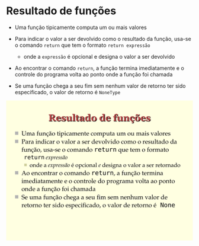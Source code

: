 # Resultado de funções

- Uma função tipicamente computa um ou mais valores

- Para indicar o valor a ser devolvido como o resultado da função, usa-­se o comando `return` que tem o formato `return expressão`
   - onde a `expressão` é opcional e designa o valor a ser devolvido

- Ao encontrar o comando `return`, a função termina imediatamente e o controle do programa volta ao ponto onde a função foi chamada

- Se uma função chega a seu fim sem nenhum valor de retorno ter sido especificado, o valor de retorno é `NoneType`

![Slide 05](images/page-05.png)







